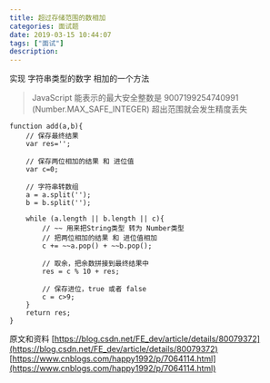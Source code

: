 ```yaml
---
title: 超过存储范围的数相加
categories: 面试题
date: 2019-03-15 10:44:07
tags: ["面试"]
description: 
---
```


实现 字符串类型的数字 相加的一个方法

> JavaScript 能表示的最大安全整数是 9007199254740991 (Number.MAX_SAFE_INTEGER) 超出范围就会发生精度丢失

```
function add(a,b){
    // 保存最终结果
    var res='';

    // 保存两位相加的结果 和 进位值
    var c=0;

    // 字符串转数组
    a = a.split('');
	b = b.split('');

    while (a.length || b.length || c){
        // ~~ 用来把String类型 转为 Number类型
        // 把两位相加的结果 和 进位值相加
        c += ~~a.pop() + ~~b.pop();

        // 取余，把余数拼接到最终结果中
        res = c % 10 + res;

        // 保存进位，true 或者 false
        c = c>9;
    }
    return res;
}
```

原文和资料
[https://blog.csdn.net/FE_dev/article/details/80079372](https://blog.csdn.net/FE_dev/article/details/80079372)
[https://www.cnblogs.com/happy1992/p/7064114.html](https://www.cnblogs.com/happy1992/p/7064114.html)